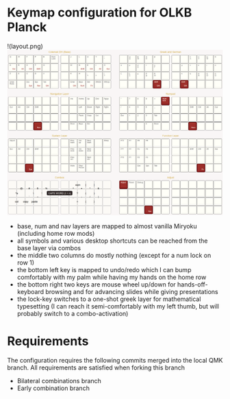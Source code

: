 # Keymap configuration for OLKB Planck

!(layout.png)
![](layout.png)

- base, num and nav layers are mapped to almost vanilla Miryoku (including home row mods)
- all symbols and various desktop shortcuts can be reached from the base layer via combos
- the middle two columns do mostly nothing (except for a num lock on row 1)
- the bottom left key is mapped to undo/redo which I can bump comfortably with my palm while having my hands on the home row
- the bottom right two keys are mouse wheel up/down for hands-off-keyboard browsing and for advancing slides while giving presentations
- the lock-key switches to a one-shot greek layer for mathematical typesetting (I can reach it semi-comfortably with my left thumb, but will probably switch to a combo-activation)

# Requirements

The configuration requires the following commits merged into the local QMK
branch. All requirements are satisfied when forking this branch

- Bilateral combinations branch
- Early combination branch
